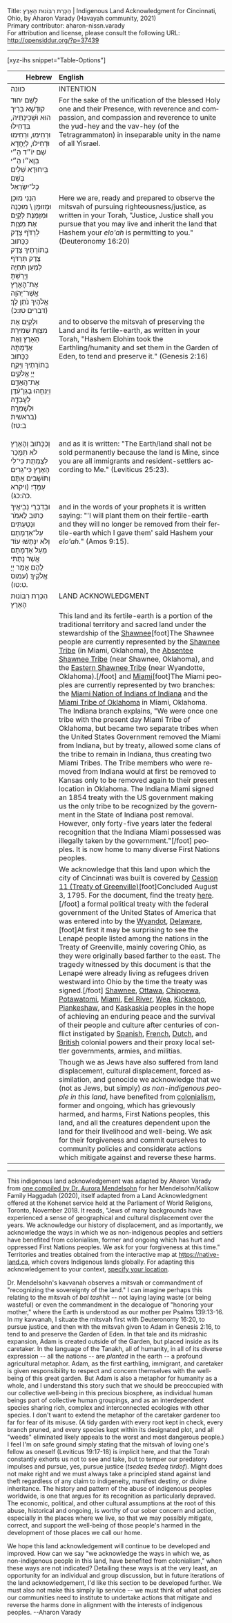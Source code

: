 <html>
<head></head>
<body>
Title: הַכָּרָת רִבּוֹנוּת הָאָרֶץ | Indigenous Land Acknowledgment for Cincinnati, Ohio, by Aharon Varady (Havayah community, 2021)<br />
Primary contributor: aharon-nissn.varady<br />
For attribution and license, please consult the following URL: <a href="http://opensiddur.org/?p=37439">http://opensiddur.org/?p=37439</a>
<p />
<hr />

[xyz-ihs snippet="Table-Options"]<table style="margin-left: auto; margin-right: auto;" class="draggable">
<thead><tr><th id="x" style="text-align: right;">Hebrew</th><th style="text-align: left;">English</th></tr></thead>
<tbody>
<tr><td style="vertical-align:top;">
<div class="liturgy" lang="he">
כוונה
</span></div></td>
 
<td style="vertical-align:top;">
<div class="english" lang="en">
INTENTION
</div></td></tr>


<tr><td style="vertical-align:top;">
<div class="liturgy" lang="he">
לְשֵׁם יִחוּד קוּדְשָׁא בְּרִיךְ הוּא וּשְׁכִינְתֵּיהּ,
בִּדְחִילוּ וּרְחִימוּ, וּרְחִימוּ וּדְחִילוּ,
לְיַחֲדָא שֵׁם יוֹ״ד הֵ״י בְּוָא״ו הֵ״י בְּיִחוּדָא שְׁלִים
בְּשֵׁם כׇּל־יִשְׂרָאֵל
</span></div></td>
 
<td style="vertical-align:top;">
<div class="english" lang="en">
For the sake of the unification of the blessed Holy one and their Presence,
with reverence and compassion, and compassion and reverence
to unite the yud-hey and the vav-hey (of the Tetragrammaton) in inseparable unity
in the name of all Yisrael.
</div></td></tr>


<tr><td style="vertical-align:top;">
<div class="liturgy" lang="he">
הִנְנִי מוּכָן וּמְזוּמָּן \ מוּכָנָה וּמְזַמֶּנֶת 
לְקַיֵּם אֶת מִצְוַת לִרְדֹּף צֶדֶק 
כַּכָּתוּב בְּתוֹרָתֶיךָ
צֶדֶק צֶדֶק תִּרְדֹּף 
לְמַעַן תִּחְיֶה וְיָרַשְׁתָּ אֶת־הָאָרֶץ 
אֲשֶׁר־יְהֹוָה אֱלֹהֶיךָ נֹתֵן לָךְ׃ <span class="citation">(דברים טז:כ)</span>
</span></div></td>
 
<td style="vertical-align:top;">
<div class="english" lang="en">
Here we are, ready and prepared 
to observe the mitsvah of pursuing righteousness/justice, 
as written in your Torah,
"Justice, Justice shall you pursue 
that you may live and inherit the land
that Hashem your <em>elo'ah</em> is permitting to you." <span class="citation">(Deuteronomy 16:20)</span>
</div></td></tr>


<tr><td style="vertical-align:top;">
<div class="liturgy" lang="he">
וּלְקַיֵּם אֶת מִצְוַת שְׁמִירַת הָאָרֶץ וְאֶת אַדַּמְתָּהּ
כַּכָּתוּב בְּתוֹרָתֶיךָ
וַיִּקַּ֛ח יְיָ֥ אֱלֹקִ֖ים אֶת־הָֽאָדָ֑ם
וַיַּנִּחֵ֣הוּ בְגַן־עֵ֔דֶן לְעׇבְדָ֖הּ וּלְשׇׁמְרָֽהּ׃ <span class="citation">(בראשית ב:טז)</span>

</span></div></td>
 
<td style="vertical-align:top;">
<div class="english" lang="en">
and to observe the mitsvah of preserving the Land and its fertile-earth, 
as written in your Torah,
"Hashem Elohim took the Earthling/humanity 
and set them in the Garden of Eden, to tend and preserve it." <span class="citation">(Genesis 2:16)</span>
</div></td></tr>


<tr><td style="vertical-align:top;">
<div class="liturgy" lang="he">
וְכַּכָּתוּב
וְהָאָרֶץ לֹא תִמָּכֵר לִצְמִתֻת 
כִּי־לִי הָאָרֶץ 
כִּי־גֵרִים וְתוֹשָׁבִים אַתֶּם 
עִמָּדִי׃ <span class="citation">(ויקרא כה:כג)</span>.
</span></div></td>
 
<td style="vertical-align:top;">
<div class="english" lang="en">
and as it is written:
"The Earth/land shall not be sold permanently 
because the land is Mine, 
since you are all immigrants and resident-settlers 
according to Me." <span class="citation">(Leviticus 25:23)</span>.
</div></td></tr>


<tr><td style="vertical-align:top;">
<div class="liturgy" lang="he">
וּבְדִבְרֵי נְבִיאֶיךָ כָּתוּב לֵאמֹר
וּנְטַעְתִּים עַל־אַדְמָתָם 
וְלֹא יִנָּתְשׁוּ עוֹד מֵעַל אַדְמָתָם 
אֲשֶׁר נָתַתִּי לָהֶם 
אָמַר יְיָ אֱלֹקֶיךָ׃ <span class="citation">(עמוס ט:טו)</span>.
</span></div></td>
 
<td style="vertical-align:top;">
<div class="english" lang="en">
and in the words of your prophets it is written saying: 
"'I will plant them on their fertile-earth
and they will no longer be removed from their fertile-earth
which I gave them'
said Hashem your <em>elo'ah</em>." <span class="citation">(Amos 9:15)</span>.
</div></td></tr>


<tr><td style="vertical-align:top;">
<div class="liturgy" lang="he">
הַכָּרָת רִבּוֹנוּת הָאָרֶץ
</span></div></td>
 
<td style="vertical-align:top;">
<div class="english" lang="en">
LAND ACKNOWLEDGMENT 
</div></td></tr>


<tr><td style="vertical-align:top;">
<div class="liturgy" lang="he">

</span></div></td>
 
<td style="vertical-align:top;">
<div class="english" lang="en">
This land and its fertile-earth
is a portion of the traditional territory 
and sacred land under the stewardship
of the <a href="https://en.wikipedia.org/wiki/Shawnee">Shawnee</a>[foot]The Shawnee people are currently represented by the <a href="https://www.shawnee-nsn.gov">Shawnee Tribe</a> (in Miami, Oklahoma), the <a href="https://www.astribe.com">Absentee Shawnee Tribe</a> (near Shawnee, Oklahoma), and the <a href="https://estoo-nsn.gov">Eastern Shawnee Tribe</a> (near Wyandotte, Oklahoma).[/foot] and <a href="https://en.wikipedia.org/wiki/Miami_people">Miami</a>[foot]The Miami peoples are currently represented by two branches: the <a href="http://www.miamiindians.org">Miami Nation of Indians of Indiana</a> and the <a href="https://www.miamination.com">Miami Tribe of Oklahoma</a> in Miami, Oklahoma. The Indiana branch explains, "We were once one tribe with the present day Miami Tribe of Oklahoma, but became two separate tribes when the United States Government removed the Miami from Indiana, but by treaty, allowed some clans of the tribe to remain in Indiana, thus creating two Miami Tribes. The Tribe members who were removed from Indiana would at first be removed to Kansas only to be removed again to their present location in Oklahoma. The Indiana Miami signed an 1854 treaty with the US government making us the only tribe to be recognized by the government in the State of Indiana post removal. However, only forty-five years later the federal recognition that the Indiana Miami possessed was illegally taken by the government."[/foot] peoples.
It is now home to many diverse First Nations peoples. 
</div></td></tr>


<tr><td style="vertical-align:top;">
<div class="liturgy" lang="he">

</span></div></td>

<td style="vertical-align:top;">
<div class="english" lang="en">
We acknowledge that this land 
upon which the city of Cincinnati was built
is covered by <a href="https://en.wikipedia.org/wiki/Treaty_of_Greenville">Cession 11 (Treaty of Greenville)</a>[foot]Concluded August 3, 1795. For the document, find the treaty <a href="https://memory.loc.gov/cgi-bin/query/D?hlaw:2:./temp/~ammem_sMn3::">here</a>.[/foot]
a formal political treaty with the federal government of the United States of America 
that was entered into by the <a href="https://en.wikipedia.org/wiki/Wyandot_people">Wyandot</a>, <a href="https://en.wikipedia.org/wiki/Lenape">Delaware</a>,[foot]At first it may be surprising to see the Lenapé people listed among the nations in the Treaty of Greenville, mainly covering Ohio, as they were originally based farther to the east. The tragedy witnessed by this document is that the Lenapé were already living as refugees driven westward into Ohio by the time the treaty was signed.[/foot] <a href="https://en.wikipedia.org/wiki/Shawnee">Shawnee</a>, <a href="https://en.wikipedia.org/wiki/Ottawa">Ottawa</a>, 
<a href="https://en.wikipedia.org/wiki/Ojibwe">Chippewa</a>, <a href="https://en.wikipedia.org/wiki/Potawatomi">Potawatomi</a>, <a href="https://en.wikipedia.org/wiki/Miami_people">Miami</a>, <a href="https://en.wikipedia.org/wiki/Eel_River_Tribe">Eel River</a>, 
<a href="https://en.wikipedia.org/wiki/Wea">Wea</a>, <a href="https://en.wikipedia.org/wiki/Kickapoo_people">Kickapoo</a>, <a href="https://en.wikipedia.org/wiki/Piankeshaw">Piankeshaw</a>, and <a href="https://en.wikipedia.org/wiki/Kaskaskia">Kaskaskia</a> peoples
in the hope of achieving an enduring peace 
and the survival of their people and culture
after centuries of conflict instigated by 
<a href="https://en.wikipedia.org/wiki/Spanish_colonization_of_the_Americas">Spanish</a>, <a href="https://en.wikipedia.org/wiki/French_colonization_of_the_Americas">French</a>, <a href="https://en.wikipedia.org/wiki/Dutch_colonization_of_the_Americas">Dutch</a>, and <a href="https://en.wikipedia.org/wiki/British_colonization_of_the_Americas">British</a> colonial powers 
and their proxy local settler governments, armies, and militias.
</div></td></tr>


<tr><td style="vertical-align:top;">
<div class="liturgy" lang="he">

</span></div></td>
 
<td style="vertical-align:top;">
<div class="english" lang="en">
Though we as Jews have also suffered 
from land displacement, cultural displacement, 
forced assimilation, and genocide
we acknowledge that we (not as Jews, but simply) 
<em>as non-indigenous people in this land</em>, 
have benefited from <a href="https://en.wikipedia.org/wiki/Colonialism">colonialism</a>, 
former and ongoing, 
which has grievously harmed, and harms, 
First Nations peoples,
this land, 
and all the creatures dependent upon the land
for their livelihood and well-being.
We ask for their forgiveness and commit ourselves
to community policies and considerate actions 
which mitigate against and reverse these harms.
</div></td></tr>
</tbody></table>

<hr />

This indigenous land acknowledgement was adapted by Aharon Varady from <a href="/?p=30866">one compiled by Dr. Aurora Mendelsohn</a> for her Mendelsohn/Kalikow Family Haggadah (2020), itself adapted from a Land Acknowledgment offered at the Kohenet service held at the Parliament of World Religions, Toronto, November 2018. It reads, "Jews of many backgrounds have experienced a sense of geographical and cultural displacement over the years. We acknowledge our history of displacement, and as importantly, we acknowledge the ways in which we as non-indigenous peoples and settlers have benefited from colonialism, former and ongoing which has hurt and oppressed First Nations peoples. We ask for your forgiveness at this time." Territories and treaties obtained from the interactive map at <a href="https://native-land.ca">https://native-land.ca</a>, which covers Indigenous lands globally. For adapting this acknowledgement to your context, <a href="https://native-land.ca">specify your location</a>.

Dr. Mendelsohn's kavvanah observes a mitsvah or commandment of "recognizing the sovereignty of the land." I can imagine perhaps this relating to the mitsvah of <em>bal tashḥit</em> -- not laying laying waste (or being wasteful) or even the commandment in the decalogue of "honoring your mother," where the Earth is understood as our mother per Psalms 139:13-16. In my kavvanah, I situate the mitsvah first with Deuteronomy 16:20, to pursue justice, and then with the mitsvah given to Adam in Genesis 2:16, to tend to and preserve the Garden of Eden. In that tale and its midrashic expansion, Adam is created outside of the Garden, but placed inside as its caretaker. In the language of the Tanakh, all of humanity, in all of its diverse expression -- all the nations -- are <em>planted</em> in the earth -- a profound agricultural metaphor. Adam, as the first earthling, immigrant, and caretaker is given responsibility to respect and concern themselves with the well-being of this great garden. But Adam is also a metaphor for humanity as a whole, and I understand this story such that we should be preoccupied with our collective well-being in this precious biosphere, as individual human beings part of collective human groupings, and as an interdependent species sharing rich, complex and interconnected ecologies with other species. I don't want to extend the metaphor of the caretaker gardener too far for fear of its misuse. (A tidy garden with every root kept in check, every branch pruned, and every species kept within its designated plot, and all "weeds" eliminated likely appeals to the worst and most dangerous people.) I feel I'm on safe ground simply stating that the mitsvah of loving one's fellow as oneself (Leviticus 19:17-18) is implicit here, and that the Torah constantly exhorts us not to see and take, but to temper our predatory impulses and pursue, yes, pursue justice (<em>tsedeq tsedeq tirdof</em>). Might does not make right and we must always take a principled stand against land theft regardless of any claim to indigeneity, manifest destiny, or divine inheritance. The history and pattern of the abuse of indigenous peoples worldwide, is one that argues for its recognition as particularly depraved. The economic, political, and other cultural assumptions at the root of this abuse, historical and ongoing, is worthy of our sober concern and action, especially in the places where we live, so that we may possibly mitigate, correct, and support the well-being of those people's harmed in the development of those places we call our home. 

We hope this land acknowledgement will continue to be developed and improved. How can we say "we acknowledge the ways in which we, as non-indigenous people in this land, have benefited from colonialism," when these ways are not indicated? Detailing these ways is at the very least, an opportunity for an individual and group discussion, but in future iterations of the land acknowledgement, I'd like this section to be developed further. We must also not make this simply lip service -- we must think of what policies our communities need to institute to undertake actions that mitigate and reverse the harms done in alignment with the interests of indigenous peoples. --Aharon Varady

&nbsp;

</body>
</html>